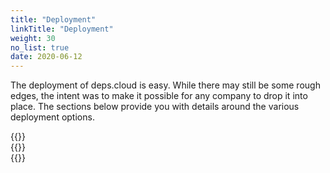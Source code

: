 ```yaml
---
title: "Deployment"
linkTitle: "Deployment"
weight: 30
no_list: true
date: 2020-06-12
---
```


The deployment of deps.cloud is easy.
While there may still be some rough edges, the intent was to make it possible for any company to drop it into place.
The sections below provide you with details around the various deployment options.

<div class="row" style="max-width: 80%;">
  <div class="col-sm-6 col-md-4">
    {{<card-icon
      border="white"
      src="/images/docker.png"
      title="Docker"
      link="/docs/deployment/docker/"
      text="Deploy to a docker daemon or a swarm cluster."
      >}}
  </div>
  <div class="col-sm-6 col-md-4">
    {{<card-icon
      border="white"
      src="/images/k8s.png"
      title="Kubernetes"
      link="/docs/deployment/k8s/"
      text="Deploy to Kubernetes using raw manifest files."
    >}}
  </div>
  <div class="col-sm-6 col-md-4">
    {{<card-icon
      border="white"
      src="/images/helm.png"
      title="Helm"
      link="/docs/deployment/helm/"
      text="Deploy to Kubernetes using the Helm package manager."
    >}}
  </div>
</div>
